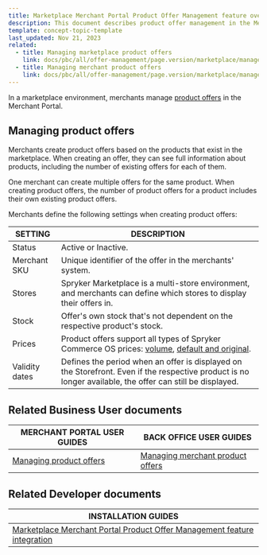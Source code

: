 ```yaml
---
title: Marketplace Merchant Portal Product Offer Management feature overview
description: This document describes product offer management in the Merchant Portal.
template: concept-topic-template
last_updated: Nov 21, 2023
related:
  - title: Managing marketplace product offers
    link: docs/pbc/all/offer-management/page.version/marketplace/manage-product-offers.html
  - title: Managing merchant product offers
    link: docs/pbc/all/offer-management/page.version/marketplace/manage-merchant-product-offers.html
---
```


In a marketplace environment, merchants manage [product offers](/docs/pbc/all/offer-management/{{page.version}}/marketplace/marketplace-product-offer-feature-overview.html) in the Merchant Portal.


## Managing product offers

Merchants create product offers based on the products that exist in the marketplace. When creating an offer, they can see full information about products, including the number of existing offers for each of them.

One merchant can create multiple offers for the same product. When creating product offers, the number of product offers for a product includes their own existing product offers.

Merchants define the following settings when creating product offers:

|SETTING|DESCRIPTION|
|---|---|
| Status| Active or Inactive. |
| Merchant SKU | Unique identifier of the offer in the merchants' system. |
| Stores| Spryker Marketplace is a multi-store environment, and merchants can define which stores to display their offers in. |
|Stock | Offer's own stock that's not dependent on the respective product's stock. |
|Prices | Product offers support all types of Spryker Commerce OS prices: [volume](/docs/pbc/all/price-management/{{page.version}}/base-shop/prices-feature-overview/volume-prices-overview.html), [default and original](/docs/pbc/all/price-management/{{page.version}}/base-shop/prices-feature-overview/prices-feature-overview.html). |
| Validity dates | Defines the period when an offer is displayed on the Storefront. Even if the respective product is no longer available, the offer can still be displayed. |

## Related Business User documents

|MERCHANT PORTAL USER GUIDES  |BACK OFFICE USER GUIDES |
|---------|---------|
| [Managing product offers](/docs/pbc/all/offer-management/{{page.version}}/marketplace/manage-product-offers.html)  |[Managing merchant product offers](/docs/pbc/all/offer-management/{{page.version}}/marketplace/manage-merchant-product-offers.html)|

## Related Developer documents

| INSTALLATION GUIDES|
| -------------- |
| [Marketplace Merchant Portal Product Offer Management feature integration](/docs/pbc/all/offer-management/{{page.version}}/marketplace/install-and-upgrade/install-features/install-the-marketplace-merchant-portal-product-offer-management-feature.html) |
